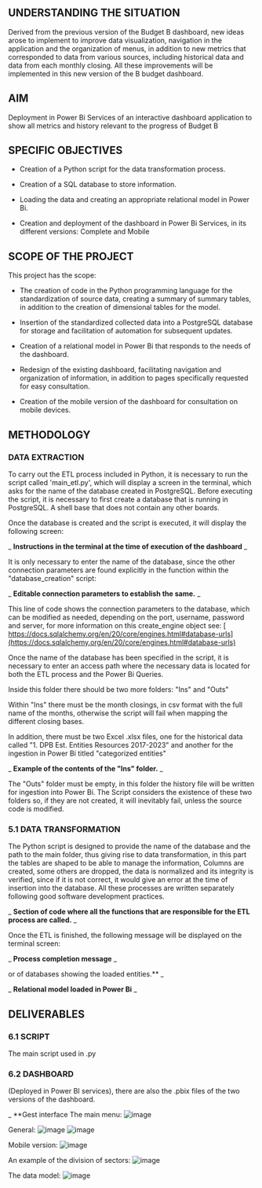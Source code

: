 ## UNDERSTANDING THE SITUATION



Derived from the previous version of the Budget B dashboard, new ideas arose to implement to improve data visualization, navigation in the application and the organization of menus, in addition to new metrics that corresponded to data from various sources, including historical data and data from each monthly closing. All these improvements will be implemented in this new version of the B budget dashboard.



## AIM



Deployment in Power Bi Services of an interactive dashboard application to show all metrics and history relevant to the progress of Budget B



## SPECIFIC OBJECTIVES



- Creation of a Python script for the data transformation process.

- Creation of a SQL database to store information.

- Loading the data and creating an appropriate relational model in Power Bi.

- Creation and deployment of the dashboard in Power Bi Services, in its different versions: Complete and Mobile



## SCOPE OF THE PROJECT



This project has the scope:



- The creation of code in the Python programming language for the standardization of source data, creating a summary of summary tables, in addition to the creation of dimensional tables for the model.

- Insertion of the standardized collected data into a PostgreSQL database for storage and facilitation of automation for subsequent updates.

- Creation of a relational model in Power Bi that responds to the needs of the dashboard.

- Redesign of the existing dashboard, facilitating navigation and organization of information, in addition to pages specifically requested for easy consultation.

- Creation of the mobile version of the dashboard for consultation on mobile devices.



## METHODOLOGY



### DATA EXTRACTION



To carry out the ETL process included in Python, it is necessary to run the script called 'main\_etl.py', which will display a screen in the terminal, which asks for the name of the database created in PostgreSQL. Before executing the script, it is necessary to first create a database that is running in PostgreSQL. A shell base that does not contain any other boards.



Once the database is created and the script is executed, it will display the following screen:



_ **Instructions in the terminal at the time of execution of the dashboard** _





It is only necessary to enter the name of the database, since the other connection parameters are found explicitly in the function within the "database\_creation" script:



_ **Editable connection parameters to establish the same.** _





This line of code shows the connection parameters to the database, which can be modified as needed, depending on the port, username, password and server, for more information on this create\_engine object see: [ https://docs.sqlalchemy.org/en/20/core/engines.html#database-urls](https://docs.sqlalchemy.org/en/20/core/engines.html#database-urls)



Once the name of the database has been specified in the script, it is necessary to enter an access path where the necessary data is located for both the ETL process and the Power Bi Queries.



Inside this folder there should be two more folders: "Ins" and "Outs"



Within "Ins" there must be the month closings, in csv format with the full name of the months, otherwise the script will fail when mapping the different closing bases.



In addition, there must be two Excel .xlsx files, one for the historical data called "1. DPB Est. Entities Resources 2017-2023" and another for the ingestion in Power Bi titled "categorized entities"



_ **Example of the contents of the "Ins" folder.** _







The "Outs" folder must be empty, in this folder the history file will be written for ingestion into Power Bi. The Script considers the existence of these two folders so, if they are not created, it will inevitably fail, unless the source code is modified.



### 5.1 DATA TRANSFORMATION



The Python script is designed to provide the name of the database and the path to the main folder, thus giving rise to data transformation, in this part the tables are shaped to be able to manage the information, Columns are created, some others are dropped, the data is normalized and its integrity is verified, since if it is not correct, it would give an error at the time of insertion into the database. All these processes are written separately following good software development practices.



_ **Section of code where all the functions that are responsible for the ETL process are called.** _







Once the ETL is finished, the following message will be displayed on the terminal screen:



_ **Process completion message** _


or of databases showing the loaded entities.** _







_ **Relational model loaded in Power Bi** _




## DELIVERABLES



### 6.1 SCRIPT



The main script used in .py



### 6.2 DASHBOARD



(Deployed in Power BI services), there are also the .pbix files of the two versions of the dashboard.






_ **Gest interface
The main menu:
![image](https://github.com/Alchem1s7/Presupuesto-B/assets/100399598/bd5e2931-a465-45a2-938e-68c1df3e0e71)

General:
![image](https://github.com/Alchem1s7/Presupuesto-B/assets/100399598/02540ecd-f4f1-4bdb-840e-8fa7267bb21e)
![image](https://github.com/Alchem1s7/Presupuesto-B/assets/100399598/da78025c-cf54-4284-a38b-596d1ef67e6f)

Mobile version:
![image](https://github.com/Alchem1s7/Presupuesto-B/assets/100399598/ab3c51e5-8c55-49bd-8be5-ad4bd63d1b5c)

An example of the division of sectors:
![image](https://github.com/Alchem1s7/Presupuesto-B/assets/100399598/f6a4a075-886d-4dee-ab52-c662fd9de2e7)

The data model:
![image](https://github.com/Alchem1s7/Presupuesto-B/assets/100399598/bfe36781-5c6c-4e55-81ed-cfc144be416f)
